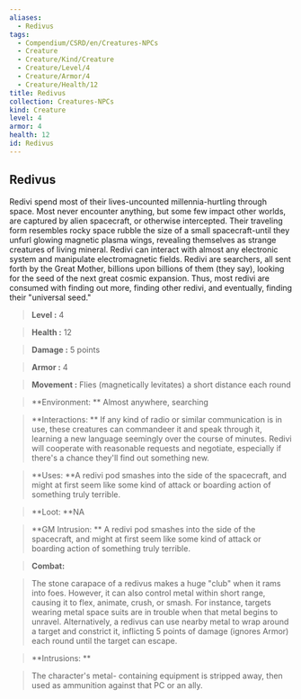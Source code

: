```yaml
---
aliases:
  - Redivus
tags:
  - Compendium/CSRD/en/Creatures-NPCs
  - Creature
  - Creature/Kind/Creature
  - Creature/Level/4
  - Creature/Armor/4
  - Creature/Health/12
title: Redivus
collection: Creatures-NPCs
kind: Creature
level: 4
armor: 4
health: 12
id: Redivus
---
```

## Redivus    
Redivi spend most of their lives-uncounted millennia-hurtling through space. Most never encounter anything, but some few impact other worlds, are captured by alien spacecraft, or otherwise intercepted. Their traveling form resembles rocky space rubble the size of a small spacecraft-until they unfurl glowing magnetic plasma wings, revealing themselves as strange creatures of living mineral. Redivi can interact with almost any electronic system and manipulate electromagnetic fields. Redivi are searchers, all sent forth by the Great Mother, billions upon billions of them (they say), looking for the seed of the next great cosmic expansion. Thus, most redivi are consumed with finding out more, finding other redivi, and eventually, finding their "universal seed."    
  
    
> **Level :** 4    
> **Health :** 12    
> **Damage :** 5 points    
> **Armor :** 4    
> **Movement :** Flies (magnetically levitates) a short distance each round    
> **Environment: ** Almost anywhere, searching    
> **Interactions: ** If any kind of radio or similar communication is in use, these creatures can commandeer it and speak through it, learning a new language seemingly over the course of minutes. Redivi will cooperate with reasonable requests and negotiate, especially if there's a chance they'll find out something new.    
> **Uses: **A redivi pod smashes into the side of the spacecraft, and might at first seem like some kind of attack or boarding action of something truly terrible.    
> **Loot: **NA    
> **GM Intrusion: ** A redivi pod smashes into the side of the spacecraft, and might at first seem like some kind of attack or boarding action of something truly terrible.    
  
> **Combat:**   
> The stone carapace of a redivus makes a huge "club" when it rams into foes. However, it can also control metal within short range, causing it to flex, animate, crush, or smash. For instance, targets wearing metal space suits are in trouble when that metal begins to unravel. Alternatively, a redivus can use nearby metal to wrap around a target and constrict it, inflicting 5 points of damage (ignores Armor) each round until the target can escape.    
    
  
> **Intrusions: **   
> The character's metal- containing equipment is stripped away, then used as ammunition against that PC or an ally.    
